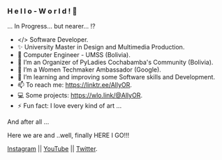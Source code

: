 ### H e l l o  -  W o r l d !  👋

<!--
**AllyOR/AllyOR** is a ✨ _special_ ✨ repository because its `README.md` (this file) appears on your GitHub profile.

Here are some ideas to get you started:
-->
... In Progress... but nearer... !?
- </> Software Developer.
- ✨ University Master in Design and Multimedia Production.
- :pushpin: Computer Engineer - UMSS (Bolivia).
- 🔭 I’m an Organizer of PyLadies Cochabamba's Community (Bolivia).
- 🪷 I’m a Women Techmaker Ambassador (Google).
- 🌱 I’m learning and improving some Software skills and Development.
- 📫 To reach me: https://linktr.ee/AllyOR.
- 💻 Some projects: https://wlo.link/@AllyOR.
- ⚡ Fun fact: I love every kind of art ...

And after all ...

Here we are and ..well, finally HERE I GO!!!

[Instagram](https://www.instagram.com/sonny_orellana/) || 
[YouTube](https://www.youtube.com/c/AlisonOrellanaRios) ||
[Twitter](https://www.twitter.com/ALLY_OR_ENEMY/).
